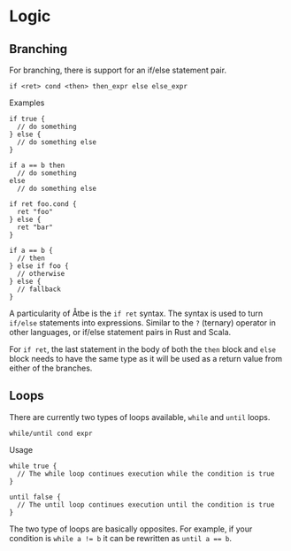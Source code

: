 # Logic

## Branching

For branching, there is support for an if/else statement pair.

```aat
if <ret> cond <then> then_expr else else_expr
```

Examples

```aat
if true {
  // do something
} else {
  // do something else
}

if a == b then
  // do something
else
  // do something else

if ret foo.cond {
  ret "foo"
} else {
  ret "bar"
}

if a == b {
  // then
} else if foo {
  // otherwise
} else {
  // fallback
}
```

A particularity of Åtbe is the `if ret` syntax. The syntax is used to turn `if/else` statements into expressions. Similar to the `?` (ternary) operator in other languages, or if/else statement pairs in Rust and Scala.

For `if ret`, the last statement in the body of both the `then` block and `else` block needs to have the same type as it will be used as a return value from either of the branches.

## Loops

There are currently two types of loops available, `while` and `until` loops.

```aat
while/until cond expr
```

Usage

```aat
while true {
  // The while loop continues execution while the condition is true
}

until false {
  // The until loop continues execution until the condition is true
}
```

The two type of loops are basically opposites. For example, if your condition is `while a != b` it can be rewritten as `until a == b`.
